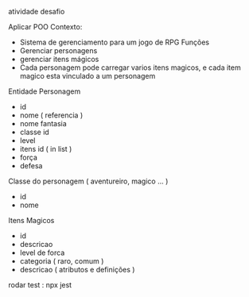 atividade desafio


Aplicar POO
Contexto:
- Sistema de gerenciamento para um jogo de RPG
Funções
- Gerenciar personagens
- gerenciar itens mágicos
- Cada personagem pode carregar varios itens magicos, e cada item magico esta vinculado a um personagem

Entidade
Personagem
- id
- nome ( referencia )
- nome fantasia
- classe id
- level
- itens id ( in list )
- força
- defesa

Classe do personagem ( aventureiro, magico ... )
- id
- nome


Itens Magicos
- id
- descricao
- level de forca
- categoria ( raro, comum )
- descricao ( atributos e definições )




rodar test : npx jest